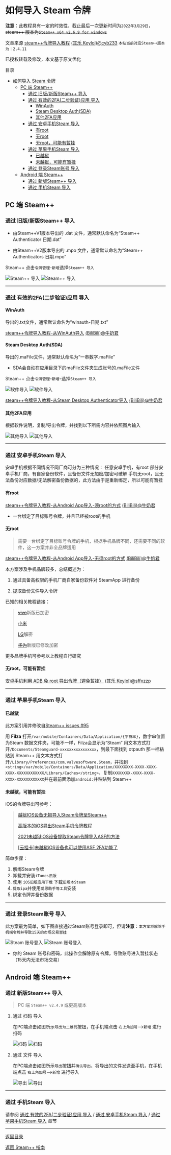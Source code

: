 # 如何导入 Steam 令牌

**注意**：此教程具有一定的时效性，截止最后一次更新时间为`2022年3月29日`，~~steam++ 版本为`Steam++ x64 v2.6.9 for windows`~~

文章来源 [steam++令牌导入教程](https://keylol.com/t710508-1-1) [(其乐 Keylol)@cyb233](https://keylol.com/suid-988278) `本帖当前对应Steam++版本为：2.4.11`

已授权转载及修改，本文基于原文优化

目录

- [如何导入 Steam 令牌](#如何导入-steam-令牌)
  - [PC 端 Steam++](#pc-端-steam)
    - [通过 旧版/新版Steam++ 导入](#通过-旧版新版steam-导入)
    - [通过 有效的2FA(二步验证)应用 导入](#通过-有效的2fa二步验证应用-导入)
      - [WinAuth](#winauth)
      - [Steam Desktop Auth(SDA)](#steam-desktop-authsda)
      - [其他2FA应用](#其他2fa应用)
    - [通过 安卓手机Steam 导入](#通过-安卓手机steam-导入)
      - [有root](#有root)
      - [无root](#无root)
      - [无root，可能有暂挂](#无root可能有暂挂)
    - [通过 苹果手机Steam 导入](#通过-苹果手机steam-导入)
      - [已越狱](#已越狱)
      - [未越狱，可能有暂挂](#未越狱可能有暂挂)
    - [通过 登录Steam账号 导入](#通过-登录steam账号-导入)
  - [Android 端 Steam++](#android-端-steam)
    - [通过 新版Steam++ 导入](#通过-新版steam-导入)
    - [通过 手机Steam 导入](#通过-手机steam-导入)

## PC 端 Steam++

### 通过 旧版/新版Steam++ 导入

- 由Steam++V1版本导出的 .dat 文件，通常默认命名为“Steam++ Authenticator 日期.dat”

- 由Steam++V2版本导出的 .mpo 文件，通常默认命名为“Steam++  Authenticators 日期.mpo”

Steam++ 点击`令牌管理`-`新增`选择`Steam++ 导入`

![Steam++ 导入](./Photo/../../Photo/Steam%20token/import-steam++-token.png#gh-light-mode-only)
![Steam++ 导入](./Photo/../../Photo/Steam%20token/import-steam++-token-dark.png#gh-dark-mode-only)

---

### 通过 有效的2FA(二步验证)应用 导入

#### WinAuth

导出的.txt文件，通常默认命名为“winauth-日期.txt”

[steam++令牌导入教程-从WinAuth导入](https://www.bilibili.com/read/cv10145591)  [(BiliBili)@牛奶君](https://space.bilibili.com/484296)

#### Steam Desktop Auth(SDA)

导出的.maFile文件，通常默认命名为“一串数字.maFile”

- SDA会自动在应用目录下的maFile文件夹生成账号的.maFile文件

Steam++ 点击`令牌管理`-`新增`-选择`Steam++ 导入`

![软件导入](./Photo/../../Photo/Steam%20token/import-other-token.png#gh-light-mode-only)
![软件导入](./Photo/../../Photo/Steam%20token/import-other-token-dark.png#gh-dark-mode-only)

[steam++令牌导入教程-从Steam Desktop Authenticator导入](https://www.bilibili.com/read/cv10145788) [(BiliBili)@牛奶君](https://space.bilibili.com/484296)

#### 其他2FA应用

根据软件说明，复制/导出令牌，并找到以下所需内容并依照图片输入

![其他导入](./Photo/../../Photo/Steam%20token/import-phone-token.png#gh-light-mode-only)
![其他导入](./Photo/../../Photo/Steam%20token/import-phone-token-dark.png#gh-dark-mode-only)

---

### 通过 安卓手机Steam 导入

安卓手机根据不同情况不同厂商可分为三种情况：
任意安卓手机，有root
部分安卓手机厂商，有自家备份软件，且备份文件无加密/加密可破解
手机无root，且无法备份对应数据/无法解密备份数据的，此方法由于是重新绑定，所以可能有暂挂

#### 有root

[steam++令牌导入教程-从Android App导入-须root的方式](https://www.bilibili.com/read/cv10142098?from=articleDetail) [(BiliBili)@牛奶君](https://space.bilibili.com/484296)

- 一台绑定了目标账号令牌，并且已经被root的手机

#### 无root

>需要一台绑定了目标账号令牌的手机，根据手机品牌不同，还需要不同的软件，这一方案并非全品牌适用

[steam++令牌导入教程-从Android App导入-无须root的方式](https://www.bilibili.com/read/cv10052462) [(BiliBili)@牛奶君](https://space.bilibili.com/484296)

本方案涉及手机品牌较多，总结概述为：

1. 通过具备高权限的手机厂商自家备份软件对 SteamApp 进行备份

2. 提取备份文件导入令牌

已知的相关教程链接：

>[~~vivo~~](https://keylol.com/t684133-1-1)新版已加密
>
>[小米](https://keylol.com/t524510-1-1)
>
>[LG](https://keylol.com/t582900-1-1)解密
>
>[~~华为~~](https://keylol.com/t666792-1-1)新版已修改加密

更多品牌手机可参考以上教程自行研究

#### 无root，可能有暂挂

[安卓手机利用 ADB 免 root 导出令牌（避免暂挂）](https://keylol.com/t757408-1-1) [(其乐 Keylol)@sffxzzp](https://keylol.com/suid-218128)

---

### 通过 苹果手机Steam 导入

#### 已越狱

此方案引用并修改自[Steam++ issues #95](https://github.com/SteamTools-Team/SteamTools/issues/95)

用 **Filza** 打开`/var/mobile/Containers/Data/Application/{字符串}`，数字串位置为Steam 数据文件夹，可能不一样，Filza会显示为“Steam”
用文本方式打开`/Documents/Steamguard-xxxxxxxxxxxxxxxx`，到最下面找到 otpauth 那一栏粘贴到 Steam++
用文本方式打开`/Library/Preferences/com.valvesoftware.Steam`，并找到`<string>/var/mobile/Containers/Data/Application/XXXXXXXX-XXXX-XXXX-XXXX-XXXXXXXXXXXX/Library/Caches</string>`，复制`XXXXXXXX-XXXX-XXXX-XXXX-XXXXXXXXXXXX`并在最前面添加`android:`并粘贴到 Steam++

#### 未越狱，可能有暂挂

iOS的令牌导出可参考：

>[越狱IOS设备无损导入Steam令牌至Steam++](https://keylol.com/t728973-1-1)
>
>[高版本的iOS导出Steam手机令牌教程](https://keylol.com/t696543-1-1)
>
>[2021未越狱iOS设备提取Steam令牌导入ASF的方法](https://keylol.com/t703874-1-1)
>
>[\[云挂卡\]未越狱iOS设备也可以使用ASF 2FA功能了](https://keylol.com/t245711-1-1)

简单步骤：

1. 解绑Steam令牌
2. 卸载并安装`iTunes旧版`
3. 使用 `iOS旧版应用下载` 下载`旧版本Steam`
4. `提取ipa`并使用`爱思助手等工具`安装
5. 绑定令牌并备份数据

---

### 通过 登录Steam账号 导入

此方案最为简单，如下图直接通过Steam账号登录即可，但请**注意**：`本方案将解除手机端令牌并导致15天的市场交易暂挂`

![Steam 账号登入](./Photo/../../Photo/Steam%20token/Sign-token.png#gh-light-mode-only)
![Steam 账号登入](./Photo/../../Photo/Steam%20token/Sign-token-dark.png#gh-dark-mode-only)

- 你的 Steam 账号和密码，此操作会解除原有令牌，导致账号进入暂挂状态（15天内无法市场交易）

## Android 端 Steam++

### 通过 新版Steam++ 导入

> PC 端 `Steam++ v2.4.9` 或更高版本

1. 通过 扫码 导入

    在PC端点击如图所示`导出为二维码`按钮，在手机端点击 `右上角加号`-->`新增` 进行扫码

    ![扫码](./Photo/../../Photo/Steam%20token/QR-Code.png#gh-light-mode-only)
    ![扫码](./Photo/../../Photo/Steam%20token/QR-Code-dark.png#gh-dark-mode-only)

2. 通过 文件 导入

    在PC端点击如图所示`导出`按钮并`确认导出`，将导出的文件发送至手机，在手机端点击 `右上角加号`-->`新增` 进行导入

    ![导出](./Photo/../../Photo/Steam%20token/export.png#gh-light-mode-only)
    ![导出](./Photo/../../Photo/Steam%20token/export-dark.png#gh-dark-mode-only)

---

### 通过 手机Steam 导入

请参阅 [通过 有效的2FA(二步验证)应用 导入](#通过-有效的2fa二步验证应用-导入) / [通过 安卓手机Steam 导入](#通过-安卓手机steam-导入) / [通过 苹果手机Steam 导入](#通过-苹果手机steam-导入) 章节

---

[返回目录](#如何导入%20Steam%20令牌)

[返回 Steam++ 指南](/README.md)

